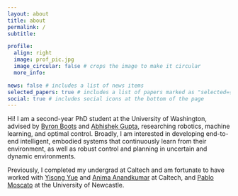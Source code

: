 ```yaml
---
layout: about
title: about
permalink: /
subtitle: 

profile:
  align: right
  image: prof_pic.jpg
  image_circular: false # crops the image to make it circular
  more_info: 

news: false # includes a list of news items
selected_papers: true # includes a list of papers marked as "selected={true}"
social: true # includes social icons at the bottom of the page
---
```


Hi! I am a second-year PhD student at the University of Washington, advised by [Byron Boots](https://homes.cs.washington.edu/~bboots/) and [Abhishek Gupta](https://abhishekunique.github.io/), researching robotics, machine learning, and optimal control. Broadly, I am interested in developing end-to-end intelligent, embodied systems that continuously learn from their environment, as well as robust control and planning in uncertain and dynamic environments.  


Previously, I completed my undergrad at Caltech and am fortunate to have worked with [Yisong Yue](http://www.yisongyue.com/) and [Anima Anandkumar](http://tensorlab.cms.caltech.edu/users/anima/) at Caltech, and [Pablo Moscato](https://www.newcastle.edu.au/profile/pablo-moscato) at the University of Newcastle.

<div class="clearfix"></div>

